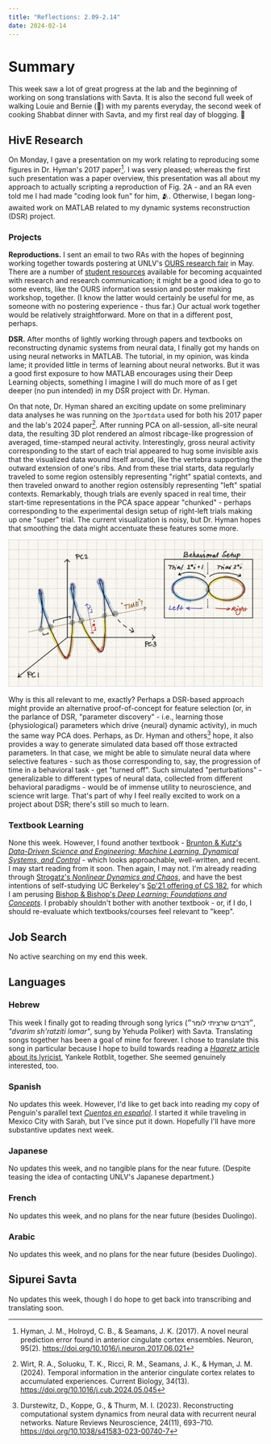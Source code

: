 ```yaml
---
title: "Reflections: 2.09-2.14"
date: 2024-02-14
---
```

# Summary
This week saw a lot of great progress at the lab and the beginning of working on song translations with Savta. It is also the second full week of walking Louie and Bernie (🐶) with my parents everyday, the second week of cooking Shabbat dinner with Savta, and my first real day of blogging. 🤭 

## HivE Research
On Monday, I gave a presentation on my work relating to reproducing some figures in Dr. Hyman's 2017 paper[^1]. I was very pleased; whereas the first such presentation was a paper overview, this presentation was all about my approach to actually scripting a reproduction of Fig. 2A - and an RA even told me I had made "coding look fun" for him, 🫂. Otherwise, I began long-awaited work on MATLAB related to my dynamic systems reconstruction (DSR) project.  
  
### Projects
**Reproductions.** I sent an email to two RAs with the hopes of beginning working together towards postering at UNLV's [OURS research fair](https://www.unlv.edu/our/research-symposia) in May. There are a number of [student resources](https://www.unlv.edu/our/rsa) available for becoming acquainted with research and research communication; it might be a good idea to go to some events, like the OURS information session and poster making workshop, together. (I know the latter would certainly be useful for me, as someone with no postering experience - thus far.) Our actual work together would be relatively straightforward. More on that in a different post, perhaps. 

**DSR.** After months of lightly working through papers and textbooks on reconstructing dynamic systems from neural data, I finally got my hands on using neural networks in MATLAB. The tutorial, in my opinion, was kinda lame; it provided little in terms of learning about neural networks. But it was a good first exposure to how MATLAB encourages using their Deep Learning objects, something I imagine I will do much more of as I get deeper (no pun intended) in my DSR project with Dr. Hyman. 

On that note, Dr. Hyman shared an exciting update on some preliminary data analyses he was running on the `3portdata` used for both his 2017 paper and the lab's 2024 paper[^2]. After running PCA on all-session, all-site neural data, the resulting 3D plot rendered an almost ribcage-like progression of averaged, time-stamped neural activity. Interestingly, gross neural activity corresponding to the start of each trial appeared to hug some invisible axis that the visualized data wound itself around, like the vertebra supporting the outward extension of one's ribs. And from these trial starts, data regularly traveled to some region ostensibly representing "right" spatial contexts, and then traveled onward to another region ostensibly representing "left" spatial contexts. Remarkably, though trials are evenly spaced in real time, their start-time representations in the PCA space appear "chunked" - perhaps corresponding to the experimental design setup of right-left trials making up one "super" trial. The current visualization is noisy, but Dr. Hyman hopes that smoothing the data might accentuate these features some more. 

![What I imagine a smoothed plot of the PCA visualization would look like](/assets/week1-ribs.png)

Why is this all relevant to me, exactly? Perhaps a DSR-based approach might provide an alternative proof-of-concept for feature selection (or, in the parlance of DSR, "parameter discovery" - i.e., learning those {physiological} parameters which drive {neural} dynamic activity), in much the same way PCA does. Perhaps, as Dr. Hyman and others[^3] hope, it also provides a way to generate simulated data based off those extracted parameters. In that case, we might be able to simulate neural data where selective features - such as those corresponding to, say, the progression of time in a behavioral task - get "turned off". Such simulated "perturbations" - generalizable to different types of neural data, collected from different behavioral paradigms - would be of immense utility to neuroscience, and science writ large. That's part of why I feel really excited to work on a project about DSR; there's still so much to learn. 
 
### Textbook Learning 
None this week. However, I found another textbook - [Brunton & Kutz's *Data-Driven Science and Engineering: Machine Learning, Dynamical Systems, and Control*](https://www.databookuw.com/) - which looks approachable, well-written, and recent. I may start reading from it soon. Then again, I may not. I'm already reading through [Strogatz's *Nonlinear Dynamics and Chaos*](https://www.stevenstrogatz.com/books/nonlinear-dynamics-and-chaos-with-applications-to-physics-biology-chemistry-and-engineering), and have the best intentions of self-studying UC Berkeley's [Sp'21 offering of CS 182](https://cs182sp21.github.io/), for which I am perusing [Bishop & Bishop's *Deep Learning: Foundations and Concepts*](https://www.bishopbook.com/). I probably shouldn't bother with another textbook - or, if I do, I should re-evaluate which textbooks/courses feel relevant to "keep".

## Job Search 
No active searching on my end this week. 

## Languages
### Hebrew 
This week I finally got to reading through song lyrics (״דברים שרציתי לומר״, *"dvarim sh'ratziti lomar"*, sung by Yehuda Poliker) with Savta. Translating songs together has been a goal of mine for forever. I chose to translate this song in particular because I hope to build towards reading a [*Haaretz* article about its lyricist](https://www.haaretz.co.il/gallery/music/2025-02-12/ty-article-magazine/.premium/00000194-f920-d3a7-a1fc-f96e3a770000), Yankele Rotblit, together. She seemed genuinely interested, too.

### Spanish
No updates this week. However, I'd like to get back into reading my copy of Penguin's parallel text [*Cuentos en español*](https://citylights.com/story-anthologies/new-penguin-parallel-text-ss-in-spanish/). I started it while traveling in Mexico City with Sarah, but I've since put it down. Hopefully I'll have more substantive updates next week. 

### Japanese
No updates this week, and no tangible plans for the near future. (Despite teasing the idea of contacting UNLV's Japanese department.) 

### French
No updates this week, and no plans for the near future (besides Duolingo). 

### Arabic
No updates this week, and no plans for the near future (besides Duolingo). 

## Sipurei Savta 
No updates this week, though I do hope to get back into transcribing and translating soon.  

[^1]: Hyman, J. M., Holroyd, C. B., & Seamans, J. K. (2017). A novel neural prediction error found in anterior cingulate cortex ensembles. Neuron, 95(2). https://doi.org/10.1016/j.neuron.2017.06.021 
[^2]: Wirt, R. A., Soluoku, T. K., Ricci, R. M., Seamans, J. K., & Hyman, J. M. (2024). Temporal information in the anterior cingulate cortex relates to accumulated experiences. Current Biology, 34(13). https://doi.org/10.1016/j.cub.2024.05.045
[^3]: Durstewitz, D., Koppe, G., & Thurm, M. I. (2023). Reconstructing computational system dynamics from neural data with recurrent neural networks. Nature Reviews Neuroscience, 24(11), 693–710. https://doi.org/10.1038/s41583-023-00740-7 
